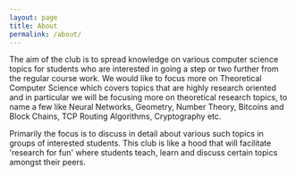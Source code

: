 ```yaml
---
layout: page
title: About
permalink: /about/
---
```


The aim of the club is to spread knowledge on various computer science topics for students who are interested in going a step or two further from the regular course work. We would like to focus more on Theoretical Computer Science which covers topics that are highly research oriented and in particular we will be focusing more on theoretical research topics, to name a few like Neural Networks, Geometry, Number Theory, Bitcoins and Block Chains, TCP Routing Algorithms, Cryptography etc. 

Primarily the focus is to discuss in detail about various such topics in groups of interested students. This club is like a hood that will facilitate 'research for fun' where students teach, learn and discuss certain topics amongst their peers.


